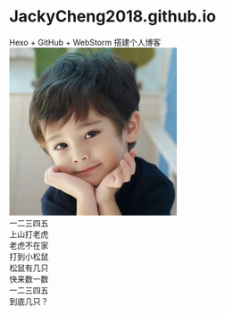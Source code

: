 # JackyCheng2018.github.io
Hexo + GitHub + WebStorm 搭建个人博客<br>
![好可爱啊](/images/keai.jpg)<br>
一二三四五<br>
上山打老虎<br>
老虎不在家<br>
打到小松鼠<br>
松鼠有几只<br>
快来数一数<br>
一二三四五<br>
到底几只？
